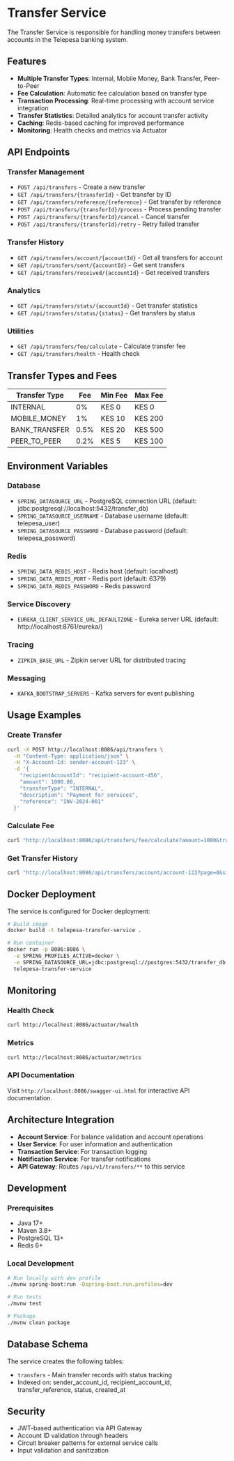 # Transfer Service

The Transfer Service is responsible for handling money transfers between accounts in the Telepesa banking system.

## Features

- **Multiple Transfer Types**: Internal, Mobile Money, Bank Transfer, Peer-to-Peer
- **Fee Calculation**: Automatic fee calculation based on transfer type
- **Transaction Processing**: Real-time processing with account service integration
- **Transfer Statistics**: Detailed analytics for account transfer activity
- **Caching**: Redis-based caching for improved performance
- **Monitoring**: Health checks and metrics via Actuator

## API Endpoints

### Transfer Management
- `POST /api/transfers` - Create a new transfer
- `GET /api/transfers/{transferId}` - Get transfer by ID
- `GET /api/transfers/reference/{reference}` - Get transfer by reference
- `POST /api/transfers/{transferId}/process` - Process pending transfer
- `POST /api/transfers/{transferId}/cancel` - Cancel transfer
- `POST /api/transfers/{transferId}/retry` - Retry failed transfer

### Transfer History
- `GET /api/transfers/account/{accountId}` - Get all transfers for account
- `GET /api/transfers/sent/{accountId}` - Get sent transfers
- `GET /api/transfers/received/{accountId}` - Get received transfers

### Analytics
- `GET /api/transfers/stats/{accountId}` - Get transfer statistics
- `GET /api/transfers/status/{status}` - Get transfers by status

### Utilities
- `GET /api/transfers/fee/calculate` - Calculate transfer fee
- `GET /api/transfers/health` - Health check

## Transfer Types and Fees

| Transfer Type | Fee | Min Fee | Max Fee |
|---------------|-----|---------|---------|
| INTERNAL | 0% | KES 0 | KES 0 |
| MOBILE_MONEY | 1% | KES 10 | KES 200 |
| BANK_TRANSFER | 0.5% | KES 20 | KES 500 |
| PEER_TO_PEER | 0.2% | KES 5 | KES 100 |

## Environment Variables

### Database
- `SPRING_DATASOURCE_URL` - PostgreSQL connection URL (default: jdbc:postgresql://localhost:5432/transfer_db)
- `SPRING_DATASOURCE_USERNAME` - Database username (default: telepesa_user)
- `SPRING_DATASOURCE_PASSWORD` - Database password (default: telepesa_password)

### Redis
- `SPRING_DATA_REDIS_HOST` - Redis host (default: localhost)
- `SPRING_DATA_REDIS_PORT` - Redis port (default: 6379)
- `SPRING_DATA_REDIS_PASSWORD` - Redis password

### Service Discovery
- `EUREKA_CLIENT_SERVICE_URL_DEFAULTZONE` - Eureka server URL (default: http://localhost:8761/eureka/)

### Tracing
- `ZIPKIN_BASE_URL` - Zipkin server URL for distributed tracing

### Messaging
- `KAFKA_BOOTSTRAP_SERVERS` - Kafka servers for event publishing

## Usage Examples

### Create Transfer
```bash
curl -X POST http://localhost:8086/api/transfers \
  -H "Content-Type: application/json" \
  -H "X-Account-Id: sender-account-123" \
  -d '{
    "recipientAccountId": "recipient-account-456",
    "amount": 1000.00,
    "transferType": "INTERNAL",
    "description": "Payment for services",
    "reference": "INV-2024-001"
  }'
```

### Calculate Fee
```bash
curl "http://localhost:8086/api/transfers/fee/calculate?amount=1000&transferType=MOBILE_MONEY"
```

### Get Transfer History
```bash
curl "http://localhost:8086/api/transfers/account/account-123?page=0&size=20"
```

## Docker Deployment

The service is configured for Docker deployment:

```bash
# Build image
docker build -t telepesa-transfer-service .

# Run container
docker run -p 8086:8086 \
  -e SPRING_PROFILES_ACTIVE=docker \
  -e SPRING_DATASOURCE_URL=jdbc:postgresql://postgres:5432/transfer_db \
  telepesa-transfer-service
```

## Monitoring

### Health Check
```bash
curl http://localhost:8086/actuator/health
```

### Metrics
```bash
curl http://localhost:8086/actuator/metrics
```

### API Documentation
Visit `http://localhost:8086/swagger-ui.html` for interactive API documentation.

## Architecture Integration

- **Account Service**: For balance validation and account operations
- **User Service**: For user information and authentication
- **Transaction Service**: For transaction logging
- **Notification Service**: For transfer notifications
- **API Gateway**: Routes `/api/v1/transfers/**` to this service

## Development

### Prerequisites
- Java 17+
- Maven 3.8+
- PostgreSQL 13+
- Redis 6+

### Local Development
```bash
# Run locally with dev profile
./mvnw spring-boot:run -Dspring-boot.run.profiles=dev

# Run tests
./mvnw test

# Package
./mvnw clean package
```

## Database Schema

The service creates the following tables:
- `transfers` - Main transfer records with status tracking
- Indexed on: sender_account_id, recipient_account_id, transfer_reference, status, created_at

## Security

- JWT-based authentication via API Gateway
- Account ID validation through headers
- Circuit breaker patterns for external service calls
- Input validation and sanitization
